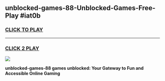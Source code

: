 
## unblocked-games-88-Unblocked-Games-Free-Play #iat0b
<h3>
<a href="https://us.freeplayer.one?title=unblocked-games-88&ref=9M">CLICK TO PLAY</a></h3>
<hr>

<h3>
<a href="https://us.freeplayer.one?title=unblocked-games-88&ref=9M">CLICK 2 PLAY</a>
  
</h3>

<a href="https://us.freeplayer.one?title=unblocked-games-88&ref=9M"><img src="https://clearcache.store/games.png"></a>


**unblocked-games-88 games unblocked: Your Gateway to Fun and Accessible Online Gaming**
